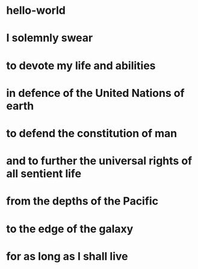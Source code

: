 # hello-world
# I solemnly swear
# to devote my life and abilities
# in defence of the United Nations of earth
# to defend the constitution of man
# and to further the universal rights of all sentient life
# from the depths of the Pacific
# to the edge of the galaxy
# for as long as I shall live
